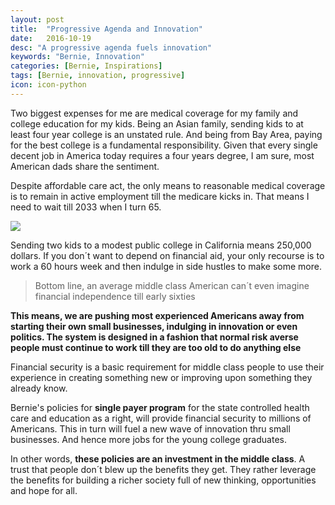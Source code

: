 ```yaml
---
layout: post
title:  "Progressive Agenda and Innovation"
date:   2016-10-19
desc: "A progressive agenda fuels innovation"
keywords: "Bernie, Innovation"
categories: [Bernie, Inspirations]
tags: [Bernie, innovation, progressive]
icon: icon-python
---
```

Two biggest expenses for me are medical coverage for my family and college education for my kids. Being an Asian family, sending kids to at least four year college is an unstated rule. And being from Bay Area, paying for the best college is a fundamental responsibility. Given that every single decent job in America today requires a four years degree, I am sure, most American dads share the sentiment.

Despite affordable care act, the only means to reasonable medical coverage is to remain in active employment till the medicare kicks in. That means I need to wait till 2033 when I turn 65.

![](/home/ajain/homepage/static/img/blog/AmJBlog/medical.png)

Sending two kids to a modest public college in California means 250,000 dollars. If you don´t want to depend on financial aid, your only recourse is to work a 60 hours week and then indulge in side hustles to make some more.

> Bottom line, an average middle class American can´t even imagine financial independence till early sixties

**This means, we are pushing most experienced Americans away from starting their own small businesses, indulging in innovation or even politics. The system is designed in a fashion that normal risk averse people must continue to work till they are too old to do anything else**

Financial security is a basic requirement for middle class people to use their experience in creating something new or improving upon something they already know.

Bernie's policies for **single payer program** for the state controlled health care and education as a right, will provide financial security to millions of Americans. This in turn will fuel a new wave of innovation thru small businesses. And hence more jobs for the young college graduates.

In other words, **these policies are an investment in the middle class**. A trust that people don´t blew up the benefits they get. They rather leverage the benefits for building a richer society full of new thinking, opportunities and hope for all.

